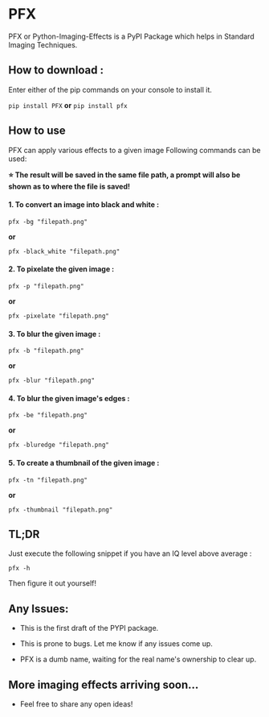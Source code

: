 # PFX
PFX or Python-Imaging-Effects is a PyPI Package which helps in Standard Imaging Techniques.

## How to download :
Enter either of the pip commands on your console to install it.

`pip install PFX` **or** `pip install pfx`


## How to use
PFX can apply various effects to a given image
Following commands can be used:

**⭐ The result will be saved in the same file path, a prompt will also be shown as to where the file is saved!**



#### 1. To convert an image into black and white :
```
pfx -bg "filepath.png"
```
**or**
```
pfx -black_white "filepath.png"
```

#### 2. To pixelate the given image :
```
pfx -p "filepath.png"
```
**or**
```
pfx -pixelate "filepath.png"
```
#### 3. To blur the given image :
```
pfx -b "filepath.png"
```
**or**
```
pfx -blur "filepath.png"
```
#### 4. To blur the given image's edges :
```
pfx -be "filepath.png"
```
**or**
```
pfx -bluredge "filepath.png"
```
#### 5. To create a thumbnail of the given image :
```
pfx -tn "filepath.png"
```
**or**
```
pfx -thumbnail "filepath.png"
```
## TL;DR 
Just execute the following snippet if you have an IQ level above average :
```
pfx -h
```
Then figure it out yourself!
## Any Issues:
- This is the first draft of the PYPI package.

- This is prone to bugs. Let me know if any issues come up.

- PFX is a dumb name, waiting for the real name's ownership to clear up.
## More imaging effects arriving soon...
- Feel free to share any open ideas!
